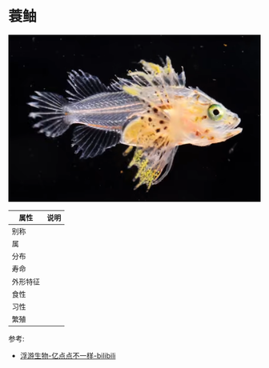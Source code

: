 # 蓑鲉

![](01.png)

|属性|说明|
| ---- | ---- |
| 别称||
| 属||
| 分布||
| 寿命||
| 外形特征||
| 食性||
| 习性||
| 繁殖||

参考:

- [浮游生物-亿点点不一样-bilibili](https://www.bilibili.com/video/BV18P4y1S7Qg/?spm_id_from=333.999.0.0&vd_source=741bff59809f9e15c309ef97c7d7c960)

